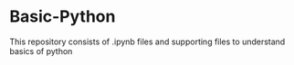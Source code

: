 # Basic-Python
This repository consists of .ipynb files and supporting files to understand basics of python
